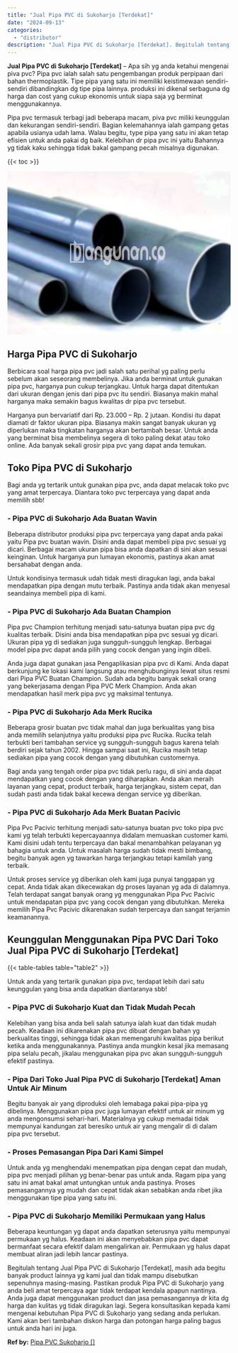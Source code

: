 ```yaml
---
title: "Jual Pipa PVC di Sukoharjo [Terdekat]"
date: "2024-09-13"
categories: 
  - "distributor"
description: "Jual Pipa PVC di Sukoharjo [Terdekat]. Begitulah tentang Jual Pipa PVC di Sukoharjo [Terdekat], masih ada begitu banyak product lainnya yg kami jual dan ti..."
---
```


**Jual Pipa PVC di Sukoharjo \[Terdekat\]** – Apa sih yg anda ketahui mengenai piva pvc? Pipa pvc ialah salah satu pengembangan produk perpipaan dari bahan thermoplastik. Tipe pipa yang satu ini memiliki keistimewaan sendiri-sendiri dibandingkan dg tipe pipa lainnya. produksi ini dikenal serbaguna dg harga dan cost yang cukup ekonomis untuk siapa saja yg berminat menggunakannya.

Pipa pvc termasuk terbagi jadi beberapa macam, piva pvc miliki keunggulan dan kekurangan sendiri-sendiri. Bagian kelemahannya ialah gampang getas apabila usianya udah lama. Walau begitu, type pipa yang satu ini akan tetap efisien untuk anda pakai dg baik. Kelebihan dr pipa pvc ini yaitu Bahannya yg tidak kaku sehingga tidak bakal gampang pecah misalnya digunakan.

{{< toc >}}

![Jual Pipa PVC di Sukoharjo [Terdekat]](/images/jaul-pipa-pvc-60.png)

## Harga Pipa PVC di Sukoharjo

Berbicara soal harga pipa pvc jadi salah satu perihal yg paling perlu sebelum akan seseorang membelinya. Jika anda berminat untuk gunakan pipa pvc, harganya pun cukup terjangkau. Untuk harga dapat ditentukan dari ukuran dengan jenis dari pipa pvc itu sendiri. Biasanya makin mahal harganya maka semakin bagus kwalitas dr pipa pvc tersebut.

Harganya pun bervariatif dari Rp. 23.000 – Rp. 2 jutaan. Kondisi itu dapat diamati dr faktor ukuran pipa. Biasanya makin sangat banyak ukuran yg diperlukan maka tingkatan harganya akan bertambah besar. Untuk anda yang berminat bisa membelinya segera di toko paling dekat atau toko online. Ada banyak sekali grosir pipa pvc yang dapat anda temukan.

## Toko Pipa PVC di Sukoharjo

Bagi anda yg tertarik untuk gunakan pipa pvc, anda dapat melacak toko pvc yang amat terpercaya. Diantara toko pvc terpercaya yang dapat anda memilih sbb!

### \- Pipa PVC di Sukoharjo Ada Buatan Wavin

Beberapa distributor produksi pipa pvc terpercaya yang dapat anda pakai yaitu Pipa pvc buatan wavin. Disini anda dapat membeli pipa pvc sesuai yg dicari. Berbagai macam ukuran pipa bisa anda dapatkan di sini akan sesuai keinginan. Untuk harganya pun lumayan ekonomis, pastinya akan amat bersahabat dengan anda.

Untuk kondisinya termasuk udah tidak mesti diragukan lagi, anda bakal mendapatkan pipa dengan mutu terbaik. Pastinya anda tidak akan menyesal seandainya membeli pipa di kami.

### \- Pipa PVC di Sukoharjo Ada Buatan Champion

Pipa pvc Champion terhitung menjadi satu-satunya buatan pipa pvc dg kualitas terbaik. Disini anda bisa mendapatkan pipa pvc sesuai yg dicari. Ukuran pipa yg di sediakan juga sungguh-sungguh lengkap. Berbagai model pipa pvc dapat anda pilih yang cocok dengan yang ingin dibeli.

Anda juga dapat gunakan jasa Pengaplikasian pipa pvc di Kami. Anda dapat berkunjung ke lokasi kami langsung atau menghubunginya lewat situs resmi dari Pipa PVC Buatan Champion. Sudah ada begitu banyak sekali orang yang bekerjasama dengan Pipa PVC Merk Champion. Anda akan mendapatkan hasil merk pipa pvc yg maksimal tentunya.

### \- Pipa PVC di Sukoharjo Ada Merk Rucika

Beberapa grosir buatan pvc tidak mahal dan juga berkualitas yang bisa anda memilih selanjutnya yaitu produksi pipa pvc Rucika. Rucika telah terbukti beri tambahan service yg sungguh-sungguh bagus karena telah berdiri sejak tahun 2002. Hingga sampai saat ini, Rucika masih tetap sediakan pipa yang cocok dengan yang dibutuhkan customernya.

Bagi anda yang tengah order pipa pvc tidak perlu ragu, di sini anda dapat mendapatkan yang cocok dengan yang diharapkan. Anda akan meraih layanan yang cepat, product terbaik, harga terjangkau, sistem cepat, dan sudah pasti anda tidak bakal kecewa dengan service yg diberikan.

### \- Pipa PVC di Sukoharjo Ada Merk Buatan Pacivic

Pipa Pvc Pacivic terhitung menjadi satu-satunya buatan pvc toko pipa pvc kami yg telah terbukti kepercayaannya didalam memuaskan customer kami. Kami disini udah tentu terpercaya dan bakal menambahkan pelayanan yg bahagia untuk anda. Untuk masalah harga sudah tidak mesti bimbang, begitu banyak agen yg tawarkan harga terjangkau tetapi kamilah yang terbaik.

Untuk proses service yg diberikan oleh kami juga punyai tanggapan yg cepat. Anda tidak akan dikecewakan dg proses layanan yg ada di dalamnya. Telah terdapat sangat banyak orang yg menggunakan Pipa Pvc Pacivic untuk mendapatan pipa pvc yang cocok dengan yang dibutuhkan. Mereka memilih Pipa Pvc Pacivic dikarenakan sudah terpercaya dan sangat terjamin keamanannya.

## Keunggulan Menggunakan Pipa PVC Dari Toko Jual Pipa PVC di Sukoharjo \[Terdekat\]

{{< table-tables table="table2" >}}

Untuk anda yang tertarik gunakan pipa pvc, terdapat lebih dari satu keunggulan yang bisa anda dapatkan diantaranya sbb!

### \- Pipa PVC di Sukoharjo Kuat dan Tidak Mudah Pecah

Kelebihan yang bisa anda beli salah satunya ialah kuat dan tidak mudah pecah. Keadaan ini dikarenakan pipa pvc dibuat dengan bahan yg berkualitas tinggi, sehingga tidak akan memengaruhi kwalitas pipa berikut ketika anda menggunakannya. Pastinya anda mungkin kesal jika memasang pipa selalu pecah, jikalau menggunakan pipa pvc akan sungguh-sungguh efektif pastinya.

### \- Pipa Dari Toko Jual Pipa PVC di Sukoharjo \[Terdekat\] Aman Untuk Air Minum

Begitu banyak air yang diproduksi oleh lemabaga pakai pipa-pipa yg dibelinya. Menggunakan pipa pvc juga lumayan efektif untuk air minum yg anda mengonsumsi sehari-hari. Materialnya yg cukup memadai tidak mempunyai kandungan zat beresiko untuk air yang mengalir di di dalam pipa pvc tersebut.

### \- Proses Pemasangan Pipa Dari Kami Simpel

Untuk anda yg menghendaki menempatkan pipa dengan cepat dan mudah, pipa pvc menjadi pilihan yg benar-benar pas untuk anda. Ragam pipa yang satu ini amat bakal amat untungkan untuk anda pastinya. Proses pemasangannya yg mudah dan cepat tidak akan sebabkan anda ribet jika menggunakan tipe pipa yang satu ini.

### \- Pipa PVC di Sukoharjo Memiliki Permukaan yang Halus

Beberapa keuntungan yg dapat anda dapatkan seterusnya yaitu mempunyai permukaan yg halus. Keadaan ini akan menyebabkan pipa pvc dapat bermanfaat secara efektif dalam mengalirkan air. Permukaan yg halus dapat membuat aliran jadi lebih lancar pastinya.

Begitulah tentang Jual Pipa PVC di Sukoharjo \[Terdekat\], masih ada begitu banyak product lainnya yg kami jual dan tidak mampu disebutkan sepenuhnya masing-masing. Pastikan produk Pipa PVC di Sukoharjo yang anda beli amat terpercaya agar tidak terdapat kendala apapun nantinya. Anda juga dapat menggunakan product dan jasa pemasangannya dr kita dg harga dan kulitas yg tidak diragukan lagi. Segera konsultasikan kepada kami mengenai kebutuhan Pipa PVC di Sukoharjo yang sedang anda perlukan. Kami akan beri tambahan diskon harga dan potongan harga paling bagus untuk anda hari ini juga.

**Ref by:** [Pipa PVC Sukoharjo []](https://id.wikipedia.org/wiki/Pipa)
